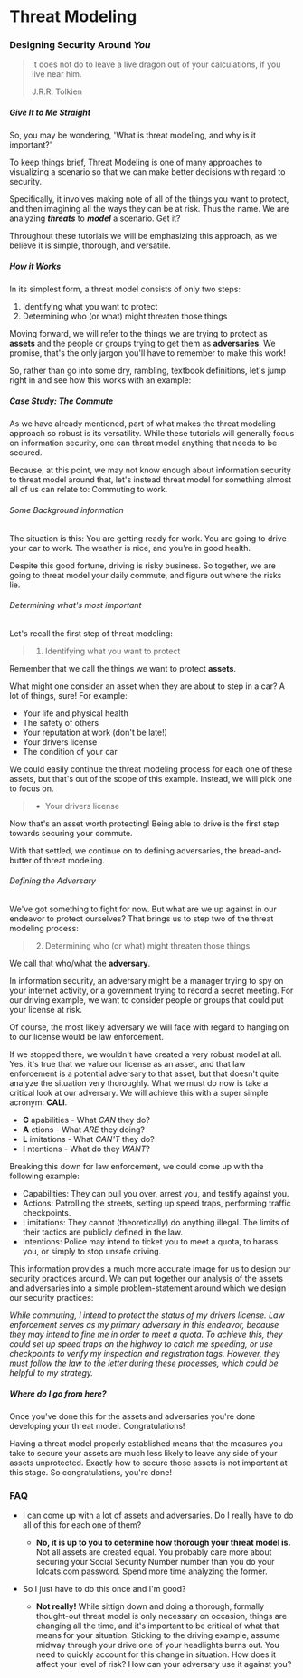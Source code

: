 # Threat Modeling
### Designing Security Around *You*

>It does not do to leave a live dragon out of your calculations, if you live near him.
>
>J.R.R. Tolkien

##### Give It to Me Straight
So, you may be wondering, 'What is threat modeling, and why is it important?'

To keep things brief, Threat Modeling is one of many approaches to visualizing a scenario so that we can make better decisions with regard to security.

Specifically, it involves making note of all of the things you want to protect, and then imagining all the ways they can be at risk.
Thus the name.
We are analyzing ***threats*** to ***model*** a scenario.
Get it?

 Throughout these tutorials we will be emphasizing this approach, as we believe it is simple, thorough, and versatile.

##### How it Works
In its simplest form, a threat model consists of only two steps:

1. Identifying what you want to protect
2. Determining who (or what) might threaten those things

Moving forward, we will refer to the things we are trying to protect as **assets** and the people or groups trying to get them as **adversaries**.
We promise, that's the only jargon you'll have to remember to make this work!

So, rather than go into some dry, rambling, textbook definitions, let's jump right in and see how this works with an example:

##### Case Study: The Commute

As we have already mentioned, part of what makes the threat modeling approach so robust is its versatility.
While these tutorials will generally focus on information security, one can threat model anything that needs to be secured.

Because, at this point, we may not know enough about information security to threat model around that, let's instead threat model for something almost all of us can relate to: Commuting to work.

###### Some Background information

The situation is this: You are getting ready for work.
You are going to drive your car to work.
The weather is nice, and you're in good health.

Despite this good fortune, driving is risky business. So together, we are going to threat model your daily commute, and figure out where the risks lie.

###### Determining what's most important

Let's recall the first step of threat modeling:

>1. Identifying what you want to protect

Remember that we call the things we want to protect **assets**.

What might one consider an asset when they are about to step in a car?
A lot of things, sure!
For example:

+ Your life and physical health
+ The safety of others
+ Your reputation at work (don't be late!)
+ Your drivers license
+ The condition of your car

We could easily continue the threat modeling process for each one of these assets, but that's out of the scope of this example.
Instead, we will pick one to focus on.

>+ Your drivers license

Now that's an asset worth protecting!
Being able to drive is the first step towards securing your commute.

With that settled, we continue on to defining adversaries, the bread-and-butter of threat modeling.

###### Defining the Adversary

We've got something to fight for now.
But what are we up against in our endeavor to protect ourselves?
That brings us to step two of the threat modeling process:

>2. Determining who (or what) might threaten those things

We call that who/what the **adversary**.

In information security, an adversary might be a manager trying to spy on your internet activity, or a government trying to record a secret meeting.
For our driving example, we want to consider people or groups that could put your license at risk.

Of course, the most likely adversary we will face with regard to hanging on to our license would be law enforcement.

If we stopped there, we wouldn't have created a very robust model at all.
Yes, it's true that we value our license as an asset, and that law enforcement is a potential adversary to that asset, but that doesn't quite analyze the situation very thoroughly.
What we must do now is take a critical look at our adversary.
We will achieve this with a super simple acronym: **CALI**.

+ **C** apabilities - What *CAN* they do?
+ **A** ctions  - What *ARE* they doing?
+ **L** imitations - What *CAN'T* they do?
+ **I** ntentions - What do they *WANT*?

Breaking this down for law enforcement, we could come up with the following example:

+ Capabilities: They can pull you over, arrest you, and testify against you.
+ Actions: Patrolling the streets, setting up speed traps, performing traffic checkpoints.
+ Limitations: They cannot (theoretically) do anything illegal. The limits of their tactics are publicly defined in the law.
+ Intentions: Police may intend to ticket you to meet a quota, to harass you, or simply to stop unsafe driving.

This information provides a much more accurate image for us to design our security practices around.
We can put together our analysis of the assets and adversaries into a simple problem-statement around which we design our security practices:

*While commuting, I intend to protect the status of my drivers license.*
*Law enforcement serves as my primary adversary in this endeavor, because they may intend to fine me in order to meet a quota.*
*To achieve this, they could set up speed traps on the highway to catch me speeding, or use checkpoints to verify my inspection and registration tags.*
*However, they must follow the law to the letter during these processes, which could be helpful to my strategy.*

##### Where do I go from here?

Once you've done this for the assets and adversaries you're done developing your threat model.
Congratulations!

Having a threat model properly established means that the measures you take to secure your assets are much less likely to leave any side of your assets unprotected.
Exactly how to secure those assets is not important at this stage.
So congratulations, you're done!

### FAQ
+ I can come up with a lot of assets and adversaries. Do I really have to do all of this for each one of them?
  + **No, it is up to you to determine how thorough your threat model is.** Not all assets are created equal. You probably care more about securing your Social Security Number number than you do your lolcats.com password. Spend more time analyzing the former.


+ So I just have to do this once and I'm good?
  + **Not really!** While sittign down and doing a thorough, formally thought-out threat model is only necessary on occasion, things are changing all the time, and it's important to be critical of what that means for your situation. Sticking to the driving example, assume midway through your drive one of your headlights burns out. You need to quickly account for this change in situation. How does it affect your level of risk? How can your adversary use it against you?

